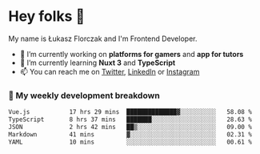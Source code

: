 # Hey folks 👋

My name is Łukasz Florczak and I'm Frontend Developer. 

- 🔭 I’m currently working on **platforms for gamers** and **app for tutors**
- 🌱 I’m currently learning **Nuxt 3** and **TypeScript**
- 📫 You can reach me on [Twitter](https://twitter.com/lukaszflorczak), [LinkedIn](https://pl.linkedin.com/in/lukasz-florczak) or [Instagram](https://instagram.com/lukaszflorczak)


### 🧮 My weekly development breakdown

<!--START_SECTION:waka-->

```txt
Vue.js           17 hrs 29 mins  ██████████████▓░░░░░░░░░░   58.08 %
TypeScript       8 hrs 37 mins   ███████░░░░░░░░░░░░░░░░░░   28.63 %
JSON             2 hrs 42 mins   ██▒░░░░░░░░░░░░░░░░░░░░░░   09.00 %
Markdown         41 mins         ▓░░░░░░░░░░░░░░░░░░░░░░░░   02.31 %
YAML             10 mins         ░░░░░░░░░░░░░░░░░░░░░░░░░   00.61 %
```

<!--END_SECTION:waka-->

<!--
**lukaszflorczak/lukaszflorczak** is a ✨ _special_ ✨ repository because its `README.md` (this file) appears on your GitHub profile.

Here are some ideas to get you started:

- 🔭 I’m currently working on ...
- 🌱 I’m currently learning ...
- 👯 I’m looking to collaborate on ...
- 🤔 I’m looking for help with ...
- 💬 Ask me about ...
- 📫 How to reach me: ...
- 😄 Pronouns: ...
- ⚡ Fun fact: ...
-->
